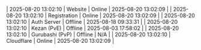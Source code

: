 | 2025-08-20 13:02:10 | Website | Online | 2025-08-20 13:02:09 |
| 2025-08-20 13:02:10 | Registration | Online | 2025-08-20 13:02:09 |
| 2025-08-20 13:02:10 | Auth Server | Offline | 2025-08-18 09:33:31 |
| 2025-08-20 13:02:10 | Kezan (PvE) | Offline | 2025-08-03 17:58:02 |
| 2025-08-20 13:02:10 | Gurubashi (PvP) | Offline | N/A |
| 2025-08-20 13:02:10 | Cloudflare | Online | 2025-08-20 13:02:09 |
